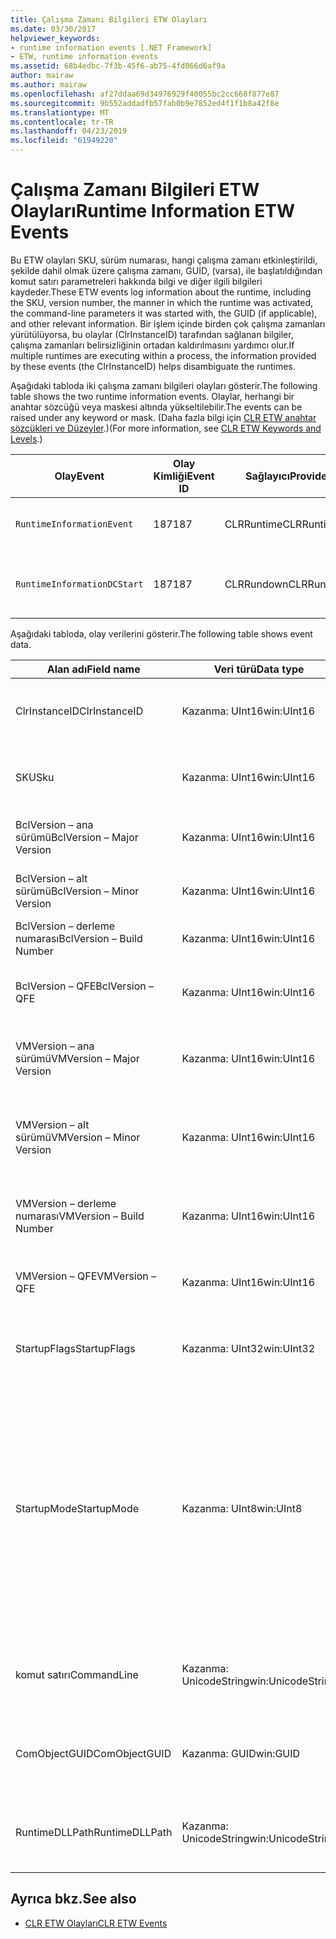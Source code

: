 ```yaml
---
title: Çalışma Zamanı Bilgileri ETW Olayları
ms.date: 03/30/2017
helpviewer_keywords:
- runtime information events [.NET Framework]
- ETW, runtime information events
ms.assetid: 68b4edbc-7f3b-45f6-ab75-4fd066d6af9a
author: mairaw
ms.author: mairaw
ms.openlocfilehash: af27ddaa69d34976929f40055bc2cc668f877e87
ms.sourcegitcommit: 9b552addadfb57fab0b9e7852ed4f1f1b8a42f8e
ms.translationtype: MT
ms.contentlocale: tr-TR
ms.lasthandoff: 04/23/2019
ms.locfileid: "61949220"
---
```

# <a name="runtime-information-etw-events"></a><span data-ttu-id="95f59-102">Çalışma Zamanı Bilgileri ETW Olayları</span><span class="sxs-lookup"><span data-stu-id="95f59-102">Runtime Information ETW Events</span></span>
<span data-ttu-id="95f59-103">Bu ETW olayları SKU, sürüm numarası, hangi çalışma zamanı etkinleştirildi, şekilde dahil olmak üzere çalışma zamanı, GUID, (varsa), ile başlatıldığından komut satırı parametreleri hakkında bilgi ve diğer ilgili bilgileri kaydeder.</span><span class="sxs-lookup"><span data-stu-id="95f59-103">These ETW events log information about the runtime, including the SKU, version number, the manner in which the runtime was activated, the command-line parameters it was started with, the GUID (if applicable), and other relevant information.</span></span> <span data-ttu-id="95f59-104">Bir işlem içinde birden çok çalışma zamanları yürütülüyorsa, bu olaylar (ClrInstanceID) tarafından sağlanan bilgiler, çalışma zamanları belirsizliğinin ortadan kaldırılmasını yardımcı olur.</span><span class="sxs-lookup"><span data-stu-id="95f59-104">If multiple runtimes are executing within a process, the information provided by these events (the ClrInstanceID) helps disambiguate the runtimes.</span></span>  
  
 <span data-ttu-id="95f59-105">Aşağıdaki tabloda iki çalışma zamanı bilgileri olayları gösterir.</span><span class="sxs-lookup"><span data-stu-id="95f59-105">The following table shows the two runtime information events.</span></span> <span data-ttu-id="95f59-106">Olaylar, herhangi bir anahtar sözcüğü veya maskesi altında yükseltilebilir.</span><span class="sxs-lookup"><span data-stu-id="95f59-106">The events can be raised under any keyword or mask.</span></span> <span data-ttu-id="95f59-107">(Daha fazla bilgi için [CLR ETW anahtar sözcükleri ve Düzeyler](../../../docs/framework/performance/clr-etw-keywords-and-levels.md).)</span><span class="sxs-lookup"><span data-stu-id="95f59-107">(For more information, see [CLR ETW Keywords and Levels](../../../docs/framework/performance/clr-etw-keywords-and-levels.md).)</span></span>  
  
|<span data-ttu-id="95f59-108">Olay</span><span class="sxs-lookup"><span data-stu-id="95f59-108">Event</span></span>|<span data-ttu-id="95f59-109">Olay Kimliği</span><span class="sxs-lookup"><span data-stu-id="95f59-109">Event ID</span></span>|<span data-ttu-id="95f59-110">Sağlayıcı</span><span class="sxs-lookup"><span data-stu-id="95f59-110">Provider</span></span>|<span data-ttu-id="95f59-111">Açıklama</span><span class="sxs-lookup"><span data-stu-id="95f59-111">Description</span></span>|  
|-----------|--------------|--------------|-----------------|  
|`RuntimeInformationEvent`|<span data-ttu-id="95f59-112">187</span><span class="sxs-lookup"><span data-stu-id="95f59-112">187</span></span>|<span data-ttu-id="95f59-113">CLRRuntime</span><span class="sxs-lookup"><span data-stu-id="95f59-113">CLRRuntime</span></span>|<span data-ttu-id="95f59-114">Bir çalışma zamanı yüklendiğinde oluşturulur.</span><span class="sxs-lookup"><span data-stu-id="95f59-114">Raised when a runtime is loaded.</span></span>|  
|`RuntimeInformationDCStart`|<span data-ttu-id="95f59-115">187</span><span class="sxs-lookup"><span data-stu-id="95f59-115">187</span></span>|<span data-ttu-id="95f59-116">CLRRundown</span><span class="sxs-lookup"><span data-stu-id="95f59-116">CLRRundown</span></span>|<span data-ttu-id="95f59-117">Yüklenen çalışma zamanları numaralandırır.</span><span class="sxs-lookup"><span data-stu-id="95f59-117">Enumerates the runtimes that are loaded.</span></span>|  
  
 <span data-ttu-id="95f59-118">Aşağıdaki tabloda, olay verilerini gösterir.</span><span class="sxs-lookup"><span data-stu-id="95f59-118">The following table shows event data.</span></span>  
  
|<span data-ttu-id="95f59-119">Alan adı</span><span class="sxs-lookup"><span data-stu-id="95f59-119">Field name</span></span>|<span data-ttu-id="95f59-120">Veri türü</span><span class="sxs-lookup"><span data-stu-id="95f59-120">Data type</span></span>|<span data-ttu-id="95f59-121">Açıklama</span><span class="sxs-lookup"><span data-stu-id="95f59-121">Description</span></span>|  
|----------------|---------------|-----------------|  
|<span data-ttu-id="95f59-122">ClrInstanceID</span><span class="sxs-lookup"><span data-stu-id="95f59-122">ClrInstanceID</span></span>|<span data-ttu-id="95f59-123">Kazanma: UInt16</span><span class="sxs-lookup"><span data-stu-id="95f59-123">win:UInt16</span></span>|<span data-ttu-id="95f59-124">CLR veya CoreCLR örneği için benzersiz kimlik.</span><span class="sxs-lookup"><span data-stu-id="95f59-124">Unique ID for the instance of CLR or CoreCLR.</span></span>|  
|<span data-ttu-id="95f59-125">SKU</span><span class="sxs-lookup"><span data-stu-id="95f59-125">Sku</span></span>|<span data-ttu-id="95f59-126">Kazanma: UInt16</span><span class="sxs-lookup"><span data-stu-id="95f59-126">win:UInt16</span></span>|<span data-ttu-id="95f59-127">1 – Masaüstü CLR.</span><span class="sxs-lookup"><span data-stu-id="95f59-127">1 – Desktop CLR.</span></span><br /><br /> <span data-ttu-id="95f59-128">2 – CoreCLR.</span><span class="sxs-lookup"><span data-stu-id="95f59-128">2 – CoreCLR.</span></span>|  
|<span data-ttu-id="95f59-129">BclVersion – ana sürümü</span><span class="sxs-lookup"><span data-stu-id="95f59-129">BclVersion – Major Version</span></span>|<span data-ttu-id="95f59-130">Kazanma: UInt16</span><span class="sxs-lookup"><span data-stu-id="95f59-130">win:UInt16</span></span>|<span data-ttu-id="95f59-131">Mscorlib.dll ana sürümü.</span><span class="sxs-lookup"><span data-stu-id="95f59-131">Major version of mscorlib.dll.</span></span>|  
|<span data-ttu-id="95f59-132">BclVersion – alt sürümü</span><span class="sxs-lookup"><span data-stu-id="95f59-132">BclVersion – Minor Version</span></span>|<span data-ttu-id="95f59-133">Kazanma: UInt16</span><span class="sxs-lookup"><span data-stu-id="95f59-133">win:UInt16</span></span>|<span data-ttu-id="95f59-134">Mscorlib.dll alt sürüm sayısı.</span><span class="sxs-lookup"><span data-stu-id="95f59-134">Minor version number of mscorlib.dll.</span></span>|  
|<span data-ttu-id="95f59-135">BclVersion – derleme numarası</span><span class="sxs-lookup"><span data-stu-id="95f59-135">BclVersion – Build Number</span></span>|<span data-ttu-id="95f59-136">Kazanma: UInt16</span><span class="sxs-lookup"><span data-stu-id="95f59-136">win:UInt16</span></span>|<span data-ttu-id="95f59-137">Derleme numarası sağlar.</span><span class="sxs-lookup"><span data-stu-id="95f59-137">Build number of mscorlib.dll.</span></span>|  
|<span data-ttu-id="95f59-138">BclVersion – QFE</span><span class="sxs-lookup"><span data-stu-id="95f59-138">BclVersion – QFE</span></span>|<span data-ttu-id="95f59-139">Kazanma: UInt16</span><span class="sxs-lookup"><span data-stu-id="95f59-139">win:UInt16</span></span>|<span data-ttu-id="95f59-140">Mscorlib.dll düzeltme sürüm numarası.</span><span class="sxs-lookup"><span data-stu-id="95f59-140">Hotfix version number of mscorlib.dll.</span></span>|  
|<span data-ttu-id="95f59-141">VMVersion – ana sürümü</span><span class="sxs-lookup"><span data-stu-id="95f59-141">VMVersion – Major Version</span></span>|<span data-ttu-id="95f59-142">Kazanma: UInt16</span><span class="sxs-lookup"><span data-stu-id="95f59-142">win:UInt16</span></span>|<span data-ttu-id="95f59-143">Clr.dll veya SKU bağlı olarak, coreclr.dll sürümü.</span><span class="sxs-lookup"><span data-stu-id="95f59-143">Version of clr.dll or coreclr.dll, depending on SKU.</span></span>|  
|<span data-ttu-id="95f59-144">VMVersion – alt sürümü</span><span class="sxs-lookup"><span data-stu-id="95f59-144">VMVersion – Minor Version</span></span>|<span data-ttu-id="95f59-145">Kazanma: UInt16</span><span class="sxs-lookup"><span data-stu-id="95f59-145">win:UInt16</span></span>|<span data-ttu-id="95f59-146">Clr.dll veya coreclr.dll, SKU bağlı olarak ikincil sürümü.</span><span class="sxs-lookup"><span data-stu-id="95f59-146">Minor version of clr.dll or coreclr.dll, depending on SKU.</span></span>|  
|<span data-ttu-id="95f59-147">VMVersion – derleme numarası</span><span class="sxs-lookup"><span data-stu-id="95f59-147">VMVersion – Build Number</span></span>|<span data-ttu-id="95f59-148">Kazanma: UInt16</span><span class="sxs-lookup"><span data-stu-id="95f59-148">win:UInt16</span></span>|<span data-ttu-id="95f59-149">Derleme numarası clr.dll veya coreclr.dll.</span><span class="sxs-lookup"><span data-stu-id="95f59-149">Build number of clr.dll or coreclr.dll.</span></span>|  
|<span data-ttu-id="95f59-150">VMVersion – QFE</span><span class="sxs-lookup"><span data-stu-id="95f59-150">VMVersion – QFE</span></span>|<span data-ttu-id="95f59-151">Kazanma: UInt16</span><span class="sxs-lookup"><span data-stu-id="95f59-151">win:UInt16</span></span>|<span data-ttu-id="95f59-152">Clr.dll veya coreclr.dll düzeltme sürüm numarası.</span><span class="sxs-lookup"><span data-stu-id="95f59-152">Hotfix version number of clr.dll or coreclr.dll.</span></span>|  
|<span data-ttu-id="95f59-153">StartupFlags</span><span class="sxs-lookup"><span data-stu-id="95f59-153">StartupFlags</span></span>|<span data-ttu-id="95f59-154">Kazanma: UInt32</span><span class="sxs-lookup"><span data-stu-id="95f59-154">win:UInt32</span></span>|<span data-ttu-id="95f59-155">Mscoree.h içinde tanımlanan başlangıç bayraklar.</span><span class="sxs-lookup"><span data-stu-id="95f59-155">Startup flags defined in mscoree.h.</span></span>|  
|<span data-ttu-id="95f59-156">StartupMode</span><span class="sxs-lookup"><span data-stu-id="95f59-156">StartupMode</span></span>|<span data-ttu-id="95f59-157">Kazanma: UInt8</span><span class="sxs-lookup"><span data-stu-id="95f59-157">win:UInt8</span></span>|<span data-ttu-id="95f59-158">0x01 - yönetilen çalıştırılabilir.</span><span class="sxs-lookup"><span data-stu-id="95f59-158">0x01 - Managed executable.</span></span><br /><br /> <span data-ttu-id="95f59-159">0x02 - barındırılan CLR.</span><span class="sxs-lookup"><span data-stu-id="95f59-159">0x02 - Hosted CLR.</span></span><br /><br /> <span data-ttu-id="95f59-160">0x04 - C++ birlikte çalışması yönetilen.</span><span class="sxs-lookup"><span data-stu-id="95f59-160">0x04 - C++ managed interop.</span></span><br /><br /> <span data-ttu-id="95f59-161">0x08 - COM etkinleştirildi.</span><span class="sxs-lookup"><span data-stu-id="95f59-161">0x08 - COM-activated.</span></span><br /><br /> <span data-ttu-id="95f59-162">0x10 - diğer.</span><span class="sxs-lookup"><span data-stu-id="95f59-162">0x10 - Other.</span></span>|  
|<span data-ttu-id="95f59-163">komut satırı</span><span class="sxs-lookup"><span data-stu-id="95f59-163">CommandLine</span></span>|<span data-ttu-id="95f59-164">Kazanma: UnicodeString</span><span class="sxs-lookup"><span data-stu-id="95f59-164">win:UnicodeString</span></span>|<span data-ttu-id="95f59-165">Null olmayan yalnızca şu durumlarda StartupMode 0x01 =.</span><span class="sxs-lookup"><span data-stu-id="95f59-165">Non-null only if StartupMode=0x01.</span></span>|  
|<span data-ttu-id="95f59-166">ComObjectGUID</span><span class="sxs-lookup"><span data-stu-id="95f59-166">ComObjectGUID</span></span>|<span data-ttu-id="95f59-167">Kazanma: GUID</span><span class="sxs-lookup"><span data-stu-id="95f59-167">win:GUID</span></span>|<span data-ttu-id="95f59-168">Null olmayan yalnızca şu durumlarda StartupMode 0x08 =.</span><span class="sxs-lookup"><span data-stu-id="95f59-168">Non-null only if StartupMode=0x08.</span></span>|  
|<span data-ttu-id="95f59-169">RuntimeDLLPath</span><span class="sxs-lookup"><span data-stu-id="95f59-169">RuntimeDLLPath</span></span>|<span data-ttu-id="95f59-170">Kazanma: UnicodeString</span><span class="sxs-lookup"><span data-stu-id="95f59-170">win:UnicodeString</span></span>|<span data-ttu-id="95f59-171">İşlem yüklenmiş CLR .dll dosyasının yolu.</span><span class="sxs-lookup"><span data-stu-id="95f59-171">Path to the CLR .dll file that was loaded into the process.</span></span>|  
  
## <a name="see-also"></a><span data-ttu-id="95f59-172">Ayrıca bkz.</span><span class="sxs-lookup"><span data-stu-id="95f59-172">See also</span></span>

- [<span data-ttu-id="95f59-173">CLR ETW Olayları</span><span class="sxs-lookup"><span data-stu-id="95f59-173">CLR ETW Events</span></span>](../../../docs/framework/performance/clr-etw-events.md)
